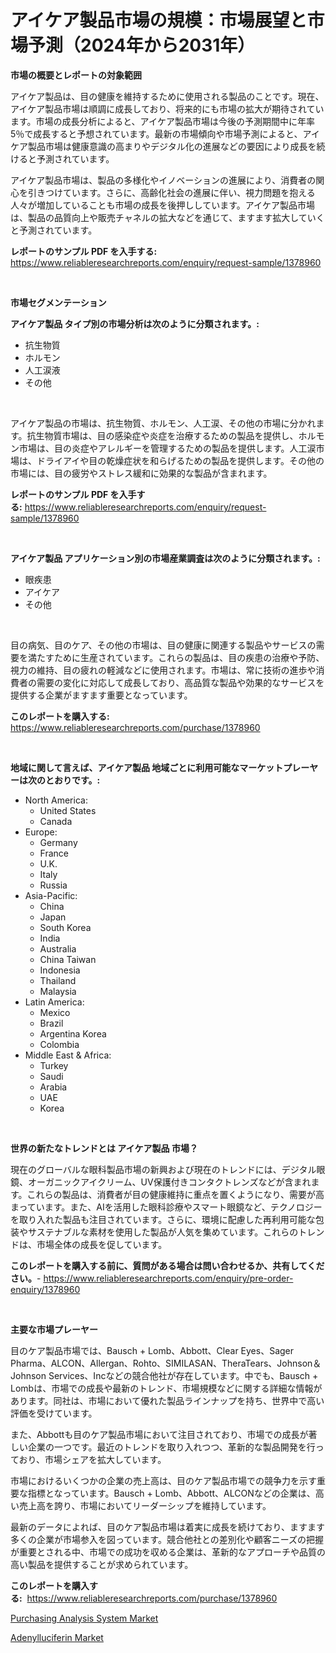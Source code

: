 <p><h1>アイケア製品市場の規模：市場展望と市場予測（2024年から2031年）</h1></p><p><strong>市場の概要とレポートの対象範囲</strong></p>
<p><p>アイケア製品は、目の健康を維持するために使用される製品のことです。現在、アイケア製品市場は順調に成長しており、将来的にも市場の拡大が期待されています。市場の成長分析によると、アイケア製品市場は今後の予測期間中に年率5％で成長すると予想されています。最新の市場傾向や市場予測によると、アイケア製品市場は健康意識の高まりやデジタル化の進展などの要因により成長を続けると予測されています。</p><p>アイケア製品市場は、製品の多様化やイノベーションの進展により、消費者の関心を引きつけています。さらに、高齢化社会の進展に伴い、視力問題を抱える人々が増加していることも市場の成長を後押ししています。アイケア製品市場は、製品の品質向上や販売チャネルの拡大などを通じて、ますます拡大していくと予測されています。</p></p>
<p><strong>レポートのサンプル PDF を入手する:</strong> <a href="https://www.reliableresearchreports.com/enquiry/request-sample/1378960">https://www.reliableresearchreports.com/enquiry/request-sample/1378960</a></p>
<p>&nbsp;</p>
<p><strong>市場セグメンテーション</strong></p>
<p><strong>アイケア製品 タイプ別の市場分析は次のように分類されます。:</strong></p>
<p><ul><li>抗生物質</li><li>ホルモン</li><li>人工涙液</li><li>その他</li></ul></p>
<p>&nbsp;</p>
<p><p>アイケア製品の市場は、抗生物質、ホルモン、人工涙、その他の市場に分かれます。抗生物質市場は、目の感染症や炎症を治療するための製品を提供し、ホルモン市場は、目の炎症やアレルギーを管理するための製品を提供します。人工涙市場は、ドライアイや目の乾燥症状を和らげるための製品を提供します。その他の市場には、目の疲労やストレス緩和に効果的な製品が含まれます。</p></p>
<p><strong>レポートのサンプル PDF を入手する:</strong>&nbsp;<a href="https://www.reliableresearchreports.com/enquiry/request-sample/1378960">https://www.reliableresearchreports.com/enquiry/request-sample/1378960</a></p>
<p>&nbsp;</p>
<p><strong> アイケア製品 アプリケーション別の市場産業調査は次のように分類されます。:</strong></p>
<p><ul><li>眼疾患</li><li>アイケア</li><li>その他</li></ul></p>
<p>&nbsp;</p>
<p><p>目の病気、目のケア、その他の市場は、目の健康に関連する製品やサービスの需要を満たすために生産されています。これらの製品は、目の疾患の治療や予防、視力の維持、目の疲れの軽減などに使用されます。市場は、常に技術の進歩や消費者の需要の変化に対応して成長しており、高品質な製品や効果的なサービスを提供する企業がますます重要となっています。</p></p>
<p><strong>このレポートを購入する:</strong>&nbsp; <a href="https://www.reliableresearchreports.com/purchase/1378960">https://www.reliableresearchreports.com/purchase/1378960</a></p>
<p>&nbsp;</p>
<p><strong>地域に関して言えば、アイケア製品 地域ごとに利用可能なマーケットプレーヤーは次のとおりです。:</strong></p>
<p><ul>
    <li>
        North America:
        <ul>
            <li>United States</li>
            <li>Canada</li>
        </ul>
    </li>
    <li>
        Europe:
        <ul>
            <li>Germany</li>
            <li>France</li>
            <li>U.K.</li>
            <li>Italy</li>
            <li>Russia</li>
        </ul>
    </li>
    <li>
        Asia-Pacific:
        <ul>
            <li>China</li>
            <li>Japan</li>
            <li>South Korea</li>
            <li>India</li>
            <li>Australia</li>
            <li>China Taiwan</li>
            <li>Indonesia</li>
            <li>Thailand</li>
            <li>Malaysia</li>
        </ul>
    </li>
    <li>
        Latin America:
        <ul>
            <li>Mexico</li>
            <li>Brazil</li>
            <li>Argentina Korea</li>
            <li>Colombia</li>
        </ul>
    </li>
    <li>
        Middle East & Africa:
        <ul>
            <li>Turkey</li>
            <li>Saudi</li>
            <li>Arabia</li>
            <li>UAE</li>
            <li>Korea</li>
        </ul>
    </li>
    </ul></p>
<p>&nbsp;</p>
<p><strong>世界の新たなトレンドとは アイケア製品 市場？</strong></p>
<p><p>現在のグローバルな眼科製品市場の新興および現在のトレンドには、デジタル眼鏡、オーガニックアイクリーム、UV保護付きコンタクトレンズなどが含まれます。これらの製品は、消費者が目の健康維持に重点を置くようになり、需要が高まっています。また、AIを活用した眼科診療やスマート眼鏡など、テクノロジーを取り入れた製品も注目されています。さらに、環境に配慮した再利用可能な包装やサステナブルな素材を使用した製品が人気を集めています。これらのトレンドは、市場全体の成長を促しています。</p></p>
<p><strong>このレポートを購入する前に、質問がある場合は問い合わせるか、共有してください。</strong>- <a href="https://www.reliableresearchreports.com/enquiry/pre-order-enquiry/1378960">https://www.reliableresearchreports.com/enquiry/pre-order-enquiry/1378960</a></p>
<p>&nbsp;</p>
<p><strong>主要な市場プレーヤー</strong></p>
<p><p>目のケア製品市場では、Bausch + Lomb、Abbott、Clear Eyes、Sager Pharma、ALCON、Allergan、Rohto、SIMILASAN、TheraTears、Johnson＆Johnson Services、Incなどの競合他社が存在しています。中でも、Bausch + Lombは、市場での成長や最新のトレンド、市場規模などに関する詳細な情報があります。同社は、市場において優れた製品ラインナップを持ち、世界中で高い評価を受けています。</p><p>また、Abbottも目のケア製品市場において注目されており、市場での成長が著しい企業の一つです。最近のトレンドを取り入れつつ、革新的な製品開発を行っており、市場シェアを拡大しています。</p><p>市場におけるいくつかの企業の売上高は、目のケア製品市場での競争力を示す重要な指標となっています。Bausch + Lomb、Abbott、ALCONなどの企業は、高い売上高を誇り、市場においてリーダーシップを維持しています。</p><p>最新のデータによれば、目のケア製品市場は着実に成長を続けており、ますます多くの企業が市場参入を図っています。競合他社との差別化や顧客ニーズの把握が重要とされる中、市場での成功を収める企業は、革新的なアプローチや品質の高い製品を提供することが求められています。</p></p>
<p><strong>このレポートを購入する:</strong>&nbsp;&nbsp;<a href="https://www.reliableresearchreports.com/purchase/1378960">https://www.reliableresearchreports.com/purchase/1378960</a></p>
<p><p><a href="https://butternut-bug-553.notion.site/Purchasing-Analysis-System-Market-Size-Growth-and-Forecast-from-2024-2031-51908985e8c94118aa76ac52be63140f">Purchasing Analysis System Market</a></p><p><a href="https://github.com/Glendatilghmankmgz0rbhwpy/Market-Research-Report-List-1/blob/main/adenylluciferin-market.md">Adenylluciferin Market</a></p></p>